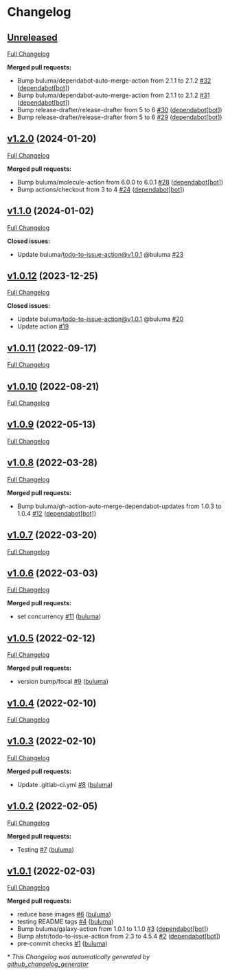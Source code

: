 # Changelog

## [Unreleased](https://github.com/buluma/ansible-role-facts/tree/HEAD)

[Full Changelog](https://github.com/buluma/ansible-role-facts/compare/v1.2.0...HEAD)

**Merged pull requests:**

- Bump buluma/dependabot-auto-merge-action from 2.1.1 to 2.1.2 [\#32](https://github.com/buluma/ansible-role-facts/pull/32) ([dependabot[bot]](https://github.com/apps/dependabot))
- Bump buluma/dependabot-auto-merge-action from 2.1.1 to 2.1.2 [\#31](https://github.com/buluma/ansible-role-facts/pull/31) ([dependabot[bot]](https://github.com/apps/dependabot))
- Bump release-drafter/release-drafter from 5 to 6 [\#30](https://github.com/buluma/ansible-role-facts/pull/30) ([dependabot[bot]](https://github.com/apps/dependabot))
- Bump release-drafter/release-drafter from 5 to 6 [\#29](https://github.com/buluma/ansible-role-facts/pull/29) ([dependabot[bot]](https://github.com/apps/dependabot))

## [v1.2.0](https://github.com/buluma/ansible-role-facts/tree/v1.2.0) (2024-01-20)

[Full Changelog](https://github.com/buluma/ansible-role-facts/compare/v1.1.0...v1.2.0)

**Merged pull requests:**

- Bump buluma/molecule-action from 6.0.0 to 6.0.1 [\#28](https://github.com/buluma/ansible-role-facts/pull/28) ([dependabot[bot]](https://github.com/apps/dependabot))
- Bump actions/checkout from 3 to 4 [\#24](https://github.com/buluma/ansible-role-facts/pull/24) ([dependabot[bot]](https://github.com/apps/dependabot))

## [v1.1.0](https://github.com/buluma/ansible-role-facts/tree/v1.1.0) (2024-01-02)

[Full Changelog](https://github.com/buluma/ansible-role-facts/compare/v1.0.12...v1.1.0)

**Closed issues:**

- Update buluma/todo-to-issue-action@v1.0.1 @buluma [\#23](https://github.com/buluma/ansible-role-facts/issues/23)

## [v1.0.12](https://github.com/buluma/ansible-role-facts/tree/v1.0.12) (2023-12-25)

[Full Changelog](https://github.com/buluma/ansible-role-facts/compare/v1.0.11...v1.0.12)

**Closed issues:**

- Update buluma/todo-to-issue-action@v1.0.1 @buluma [\#20](https://github.com/buluma/ansible-role-facts/issues/20)
- Update action [\#19](https://github.com/buluma/ansible-role-facts/issues/19)

## [v1.0.11](https://github.com/buluma/ansible-role-facts/tree/v1.0.11) (2022-09-17)

[Full Changelog](https://github.com/buluma/ansible-role-facts/compare/v1.0.10...v1.0.11)

## [v1.0.10](https://github.com/buluma/ansible-role-facts/tree/v1.0.10) (2022-08-21)

[Full Changelog](https://github.com/buluma/ansible-role-facts/compare/v1.0.9...v1.0.10)

## [v1.0.9](https://github.com/buluma/ansible-role-facts/tree/v1.0.9) (2022-05-13)

[Full Changelog](https://github.com/buluma/ansible-role-facts/compare/v1.0.8...v1.0.9)

## [v1.0.8](https://github.com/buluma/ansible-role-facts/tree/v1.0.8) (2022-03-28)

[Full Changelog](https://github.com/buluma/ansible-role-facts/compare/v1.0.7...v1.0.8)

**Merged pull requests:**

- Bump buluma/gh-action-auto-merge-dependabot-updates from 1.0.3 to 1.0.4 [\#12](https://github.com/buluma/ansible-role-facts/pull/12) ([dependabot[bot]](https://github.com/apps/dependabot))

## [v1.0.7](https://github.com/buluma/ansible-role-facts/tree/v1.0.7) (2022-03-20)

[Full Changelog](https://github.com/buluma/ansible-role-facts/compare/v1.0.6...v1.0.7)

## [v1.0.6](https://github.com/buluma/ansible-role-facts/tree/v1.0.6) (2022-03-03)

[Full Changelog](https://github.com/buluma/ansible-role-facts/compare/v1.0.5...v1.0.6)

**Merged pull requests:**

- set concurrency [\#11](https://github.com/buluma/ansible-role-facts/pull/11) ([buluma](https://github.com/buluma))

## [v1.0.5](https://github.com/buluma/ansible-role-facts/tree/v1.0.5) (2022-02-12)

[Full Changelog](https://github.com/buluma/ansible-role-facts/compare/v1.0.4...v1.0.5)

**Merged pull requests:**

- version bump/focal [\#9](https://github.com/buluma/ansible-role-facts/pull/9) ([buluma](https://github.com/buluma))

## [v1.0.4](https://github.com/buluma/ansible-role-facts/tree/v1.0.4) (2022-02-10)

[Full Changelog](https://github.com/buluma/ansible-role-facts/compare/v1.0.3...v1.0.4)

## [v1.0.3](https://github.com/buluma/ansible-role-facts/tree/v1.0.3) (2022-02-10)

[Full Changelog](https://github.com/buluma/ansible-role-facts/compare/v1.0.2...v1.0.3)

**Merged pull requests:**

- Update .gitlab-ci.yml [\#8](https://github.com/buluma/ansible-role-facts/pull/8) ([buluma](https://github.com/buluma))

## [v1.0.2](https://github.com/buluma/ansible-role-facts/tree/v1.0.2) (2022-02-05)

[Full Changelog](https://github.com/buluma/ansible-role-facts/compare/v1.0.1...v1.0.2)

**Merged pull requests:**

- Testing [\#7](https://github.com/buluma/ansible-role-facts/pull/7) ([buluma](https://github.com/buluma))

## [v1.0.1](https://github.com/buluma/ansible-role-facts/tree/v1.0.1) (2022-02-03)

[Full Changelog](https://github.com/buluma/ansible-role-facts/compare/9bda9db8f650afbb3aa175235910c88bc147109b...v1.0.1)

**Merged pull requests:**

- reduce base images [\#6](https://github.com/buluma/ansible-role-facts/pull/6) ([buluma](https://github.com/buluma))
- testing README tags [\#4](https://github.com/buluma/ansible-role-facts/pull/4) ([buluma](https://github.com/buluma))
- Bump buluma/galaxy-action from 1.0.1 to 1.1.0 [\#3](https://github.com/buluma/ansible-role-facts/pull/3) ([dependabot[bot]](https://github.com/apps/dependabot))
- Bump alstr/todo-to-issue-action from 2.3 to 4.5.4 [\#2](https://github.com/buluma/ansible-role-facts/pull/2) ([dependabot[bot]](https://github.com/apps/dependabot))
- pre-commit checks [\#1](https://github.com/buluma/ansible-role-facts/pull/1) ([buluma](https://github.com/buluma))



\* *This Changelog was automatically generated by [github_changelog_generator](https://github.com/github-changelog-generator/github-changelog-generator)*
